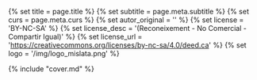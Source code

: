 {% set title = page.title %}
{% set subtitle = page.meta.subtitle %}
{% set curs = page.meta.curs %}
{% set autor_original = '' %}
{% set license = 'BY-NC-SA' %}
{% set license_desc = '(Reconeixement - No Comercial - Compartir Igual)' %}
{% set license_url = 'https://creativecommons.org/licenses/by-nc-sa/4.0/deed.ca' %}
{% set logo = '/img/logo_mislata.png' %}

{% include "cover.md" %}
